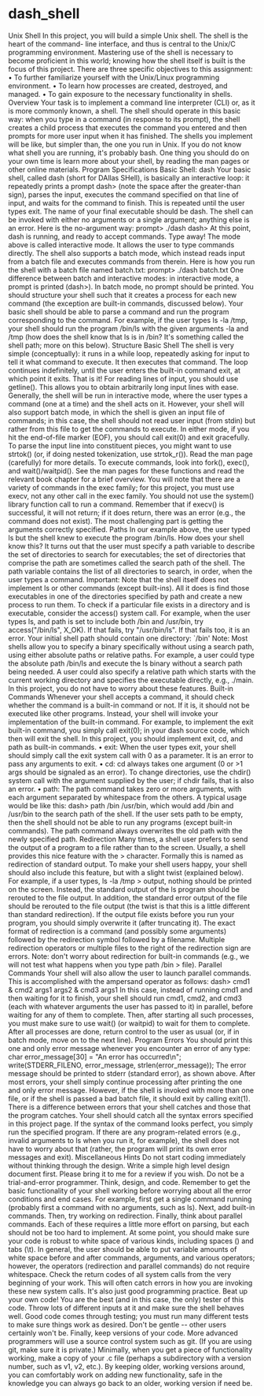 # dash_shell

Unix Shell
In this project, you will build a simple Unix shell. The shell is the heart of the command-
line interface, and thus is central to the Unix/C programming environment. Mastering use
of the shell is necessary to become proficient in this world; knowing how the shell itself is
built is the focus of this project.
There are three specific objectives to this assignment:
• To further familiarize yourself with the Unix/Linux programming environment.
• To learn how processes are created, destroyed, and managed.
• To gain exposure to the necessary functionality in shells.
Overview
Your task is to implement a command line interpreter (CLI) or, as it is more commonly
known, a shell. The shell should operate in this basic way: when you type in a command
(in response to its prompt), the shell creates a child process that executes the command
you entered and then prompts for more user input when it has finished.
The shells you implement will be like, but simpler than, the one you run in Unix. If you do
not know what shell you are running, it's probably bash. One thing you should do on your
own time is learn more about your shell, by reading the man pages or other online
materials.
Program Specifications
Basic Shell: dash
Your basic shell, called dash (short for DAllas SHell), is basically an interactive loop: it
repeatedly prints a prompt dash> (note the space after the greater-than sign), parses the
input, executes the command specified on that line of input, and waits for the command
to finish. This is repeated until the user types exit. The name of your final executable
should be dash.
The shell can be invoked with either no arguments or a single argument; anything else is
an error. Here is the no-argument way:
prompt> ./dash
dash>
At this point, dash is running, and ready to accept commands. Type away!
The mode above is called interactive mode. It allows the user to type commands directly.
The shell also supports a batch mode, which instead reads input from a batch file and
executes commands from therein. Here is how you run the shell with a batch file
named batch.txt:
prompt> ./dash batch.txt
One difference between batch and interactive modes: in interactive mode, a prompt is
printed (dash>). In batch mode, no prompt should be printed.
You should structure your shell such that it creates a process for each new command (the
exception are built-in commands, discussed below). Your basic shell should be able to
parse a command and run the program corresponding to the command. For example, if
the user types ls -la /tmp, your shell should run the program /bin/ls with the given
arguments -la and /tmp (how does the shell know that ls is in /bin? It's something called
the shell path; more on this below).
Structure
Basic Shell
The shell is very simple (conceptually): it runs in a while loop, repeatedly asking for input
to tell it what command to execute. It then executes that command. The loop continues
indefinitely, until the user enters the built-in command exit, at which point it exits. That
is it!
For reading lines of input, you should use getline(). This allows you to obtain arbitrarily
long input lines with ease. Generally, the shell will be run in interactive mode, where the
user types a command (one at a time) and the shell acts on it. However, your shell will
also support batch mode, in which the shell is given an input file of commands; in this
case, the shell should not read user input (from stdin) but rather from this file to get the
commands to execute.
In either mode, if you hit the end-of-file marker (EOF), you should call exit(0) and exit
gracefully.
To parse the input line into constituent pieces, you might want to use strtok() (or, if doing
nested tokenization, use strtok_r()). Read the man page (carefully) for more details.
To execute commands, look into fork(), exec(), and wait()/waitpid(). See the man pages
for these functions and read the relevant book chapter for a brief overview.
You will note that there are a variety of commands in the exec family; for this project, you
must use execv, not any other call in the exec family. You should not use
the system() library function call to run a command. Remember that if execv() is
successful, it will not return; if it does return, there was an error (e.g., the command does
not exist). The most challenging part is getting the arguments correctly specified.
Paths
In our example above, the user typed ls but the shell knew to execute the
program /bin/ls. How does your shell know this?
It turns out that the user must specify a path variable to describe the set of directories to
search for executables; the set of directories that comprise the path are sometimes called
the search path of the shell. The path variable contains the list of all directories to search,
in order, when the user types a command.
Important: Note that the shell itself does not implement ls or other commands (except
built-ins). All it does is find those executables in one of the directories specified
by path and create a new process to run them.
To check if a particular file exists in a directory and is executable, consider
the access() system call. For example, when the user types ls, and path is set to include
both /bin and /usr/bin, try access("/bin/ls", X_OK). If that fails, try "/usr/bin/ls". If that
fails too, it is an error.
Your initial shell path should contain one directory: `/bin'
Note: Most shells allow you to specify a binary specifically without using a search path,
using either absolute paths or relative paths. For example, a user could type
the absolute path /bin/ls and execute the ls binary without a search path being needed.
A user could also specify a relative path which starts with the current working directory
and specifies the executable directly, e.g., ./main. In this project, you do not have to worry
about these features.
Built-in Commands
Whenever your shell accepts a command, it should check whether the command is
a built-in command or not. If it is, it should not be executed like other programs. Instead,
your shell will invoke your implementation of the built-in command. For example, to
implement the exit built-in command, you simply call exit(0); in your dash source code,
which then will exit the shell.
In this project, you should implement exit, cd, and path as built-in commands.
• exit: When the user types exit, your shell should simply call the exit system call
with 0 as a parameter. It is an error to pass any arguments to exit.
• cd: cd always takes one argument (0 or >1 args should be signaled as an error). To
change directories, use the chdir() system call with the argument supplied by the
user; if chdir fails, that is also an error.
• path: The path command takes zero or more arguments, with each argument
separated by whitespace from the others. A typical usage would be like this: dash>
path /bin /usr/bin, which would add /bin and /usr/bin to the search path of the
shell. If the user sets path to be empty, then the shell should not be able to run any
programs (except built-in commands). The path command always overwrites the
old path with the newly specified path.
Redirection
Many times, a shell user prefers to send the output of a program to a file rather than to
the screen. Usually, a shell provides this nice feature with the > character. Formally this is
named as redirection of standard output. To make your shell users happy, your shell
should also include this feature, but with a slight twist (explained below).
For example, if a user types, ls -la /tmp > output, nothing should be printed on the
screen. Instead, the standard output of the ls program should be rerouted to the
file output. In addition, the standard error output of the file should be rerouted to the
file output (the twist is that this is a little different than standard redirection).
If the output file exists before you run your program, you should simply overwrite it (after
truncating it).
The exact format of redirection is a command (and possibly some arguments) followed
by the redirection symbol followed by a filename. Multiple redirection operators or
multiple files to the right of the redirection sign are errors.
Note: don't worry about redirection for built-in commands (e.g., we will not test what
happens when you type path /bin > file).
Parallel Commands
Your shell will also allow the user to launch parallel commands. This is accomplished with
the ampersand operator as follows:
dash> cmd1 & cmd2 args1 args2 & cmd3 args1
In this case, instead of running cmd1 and then waiting for it to finish, your shell should
run cmd1, cmd2, and cmd3 (each with whatever arguments the user has passed to it) in
parallel, before waiting for any of them to complete.
Then, after starting all such processes, you must make sure to use wait() (or waitpid) to
wait for them to complete. After all processes are done, return control to the user as usual
(or, if in batch mode, move on to the next line).
Program Errors
You should print this one and only error message whenever you encounter an error of
any type:
char error_message[30] = "An error has occurred\n";
write(STDERR_FILENO, error_message, strlen(error_message));
The error message should be printed to stderr (standard error), as shown above.
After most errors, your shell simply continue processing after printing the one and only
error message. However, if the shell is invoked with more than one file, or if the shell is
passed a bad batch file, it should exit by calling exit(1).
There is a difference between errors that your shell catches and those that the program
catches. Your shell should catch all the syntax errors specified in this project page. If the
syntax of the command looks perfect, you simply run the specified program. If there are
any program-related errors (e.g., invalid arguments to ls when you run it, for example),
the shell does not have to worry about that (rather, the program will print its own error
messages and exit).
Miscellaneous Hints
Do not start coding immediately without thinking through the design. Write a simple high
level design document first. Please bring it to me for a review if you wish. Do not be a
trial-and-error programmer. Think, design, and code.
Remember to get the basic functionality of your shell working before worrying about all
the error conditions and end cases. For example, first get a single command running
(probably first a command with no arguments, such as ls).
Next, add built-in commands. Then, try working on redirection. Finally, think about parallel
commands. Each of these requires a little more effort on parsing, but each should not be
too hard to implement.
At some point, you should make sure your code is robust to white space of various kinds,
including spaces () and tabs (\t). In general, the user should be able to put variable
amounts of white space before and after commands, arguments, and various operators;
however, the operators (redirection and parallel commands) do not require whitespace.
Check the return codes of all system calls from the very beginning of your work. This will
often catch errors in how you are invoking these new system calls. It's also just good
programming practice.
Beat up your own code! You are the best (and in this case, the only) tester of this code.
Throw lots of different inputs at it and make sure the shell behaves well. Good code comes
through testing; you must run many different tests to make sure things work as desired.
Don't be gentle -- other users certainly won't be.
Finally, keep versions of your code. More advanced programmers will use a source control
system such as git. (If you are using git, make sure it is private.) Minimally, when you get
a piece of functionality working, make a copy of your .c file (perhaps a subdirectory with
a version number, such as v1, v2, etc.). By keeping older, working versions around, you
can comfortably work on adding new functionality, safe in the knowledge you can always
go back to an older, working version if need be.
